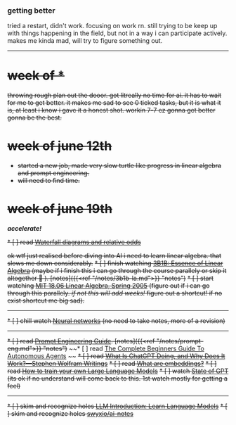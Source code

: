 ### getting better

tried a restart, didn't work. focusing on work rn. still trying to be keep up with things happening in the field, but not in a way i can participate actively.  makes me kinda mad, will try to figure something out. 

---

# ~~week of *~~
~~throwing rough plan out the dooor. got litreally no time for ai. it has to wait for me to get better. it makes me sad to see 0 ticked tasks, but it is what it is, at least i know i gave it a honest shot. workin 7-7 ez gonna get better gonna be the best.~~

# ~~week of june 12th~~
- ~~started a new job, made very slow turtle like progress in linear algebra and prompt engineering.~~
- ~~will need to find time.~~

# ~~week of june 19th~~
_**accelerate!**_

~~* [ ] read [Waterfall diagrams and relative odds](https://arbital.com/p/bayes_waterfall_diagram/?l=1x1&pathId=93949)~~

~~ok wtf just realised before diving into AI i need to learn linear algebra. that slows me down considerably.~~
~~* [ ] finish watching [3B1B: Essence of Linear Algebra](https://www.youtube.com/playlist?list=PLZHQObOWTQDPD3MizzM2xVFitgF8hE_ab) (maybe if i finish this i can go through the course parallely or skip it altogether 🤷 ). [notes]({{<ref "/notes/3b1b-la.md">}} "notes")~~
~~* [ ] start watching [MIT 18.06 Linear Algebra, Spring 2005](https://www.youtube.com/playlist?list=PLE7DDD91010BC51F8) (figure out if i can go through this parallely. _if not this will add weeks!_ figure out a shortcut! if no exist shortcut me big sad).~~

---
~~* [ ] chill watch [Neural networks](https://www.youtube.com/playlist?list=PLZHQObOWTQDNU6R1_67000Dx_ZCJB-3pi) (no need to take notes, more of a revision)~~

---
~~* [ ] read [Prompt Engineering Guide](https://www.promptingguide.ai/). [notes]({{<ref "/notes/prompt-eng.md">}} "notes")~~
~~* [ ] read [The Complete Beginners Guide To Autonomous Agents](https://www.mattprd.com/p/the-complete-beginners-guide-to-autonomous-agents) ~~
~~* [ ] read [What Is ChatGPT Doing, and Why Does It Work?—Stephen Wolfram Writings](https://writings.stephenwolfram.com/2023/02/what-is-chatgpt-doing-and-why-does-it-work/)~~
~~* [ ] read [What are embeddings?](https://vickiboykis.com/what_are_embeddings/)~~
~~* [ ] read [How to train your own Large Language Models](https://blog.replit.com/llm-training)~~
~~* [ ] watch [State of GPT](https://www.youtube.com/watch?v=bZQun8Y4L2A) (its ok if no understand will come back to this. 1st watch mostly for getting a feel)~~


---
~~* [ ] skim and recognize holes [LLM Introduction: Learn Language Models](https://gist.github.com/rain-1/eebd5e5eb2784feecf450324e3341c8d)~~
~~* [ ] skim and recognize holes [swyxio/ai-notes](https://github.com/swyxio/ai-notes/tree/main#top-ai-reads)~~
